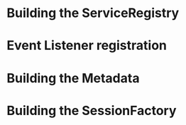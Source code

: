 # Building the ServiceRegistry
# Event Listener registration
# Building the Metadata
# Building the SessionFactory
